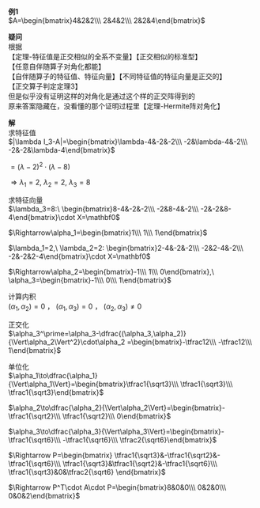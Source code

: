 **例1**  
 $A=\begin{bmatrix}4&2&2\\\ 2&4&2\\\ 2&2&4\end{bmatrix}$   
  
**疑问**  
根据  
【定理-特征值是正交相似的全系不变量】【正交相似的标准型】  
【任意自伴随算子对角化都能】  
【自伴随算子的特征值、特征向量】【不同特征值的特征向量是正交的】  
【正交算子判定定理3】  
但是似乎没有证明这样的对角化是通过这个样的正交阵得到的  
原来答案隐藏在，没看懂的那个证明过程里【定理-Hermite阵对角化】  
  
**解**  
求特征值  
 $|\lambda I_3-A|=\begin{bmatrix}\lambda-4&-2&-2\\\ -2&\lambda-4&-2\\\ -2&-2&\lambda-4\end{bmatrix}$   
  
 $=(\lambda-2)^2\cdot(\lambda-8)$   
  
 $\Rightarrow\lambda_1=2,\ \lambda_2=2,\ \lambda_3=8$   
  
求特征向量  
 $\lambda_3=8:\ \begin{bmatrix}8-4&-2&-2\\\ -2&8-4&-2\\\ -2&-2&8-4\end{bmatrix}\cdot X=\mathbf0$   
  
 $\Rightarrow\alpha_1=\begin{bmatrix}1\\\ 1\\\ 1\end{bmatrix}$   
  
 $\lambda_1=2,\ \lambda_2=2: \begin{bmatrix}2-4&-2&-2\\\ -2&2-4&-2\\\ -2&-2&2-4\end{bmatrix}\cdot X=\mathbf0$   
  
 $\Rightarrow\alpha_2=\begin{bmatrix}-1\\\ 1\\\ 0\end{bmatrix},\ \alpha_3=\begin{bmatrix}-1\\\ 0\\\ 1\end{bmatrix}$   
  
计算内积  
 $(\alpha_1,\alpha_2)=0$ ， $(\alpha_1,\alpha_3)=0$ ， $(\alpha_2,\alpha_3)\neq0$   
  
正交化  
 $\alpha_3^\prime=\alpha_3-\dfrac{(\alpha_3,\alpha_2)}{\Vert\alpha_2\Vert^2}\cdot\alpha_2  
=\begin{bmatrix}-\tfrac12\\\ -\tfrac12\\\ 1\end{bmatrix}$   
  
单位化  
 $\alpha_1\to\dfrac{\alpha_1}{\Vert\alpha_1\Vert}=\begin{bmatrix}\tfrac1{\sqrt3}\\\ \tfrac1{\sqrt3}\\\ \tfrac1{\sqrt3}\end{bmatrix}$   
  
 $\alpha_2\to\dfrac{\alpha_2}{\Vert\alpha_2\Vert}=\begin{bmatrix}-\tfrac1{\sqrt2}\\\ \tfrac1{\sqrt2}\\\ 0\end{bmatrix}$   
  
 $\alpha_3\to\dfrac{\alpha_3}{\Vert\alpha_3\Vert}=\begin{bmatrix}-\tfrac1{\sqrt6}\\\ -\tfrac1{\sqrt6}\\\ \tfrac2{\sqrt6}\end{bmatrix}$   
  
 $\Rightarrow P=\begin{bmatrix}  
\tfrac1{\sqrt3}&-\tfrac1{\sqrt2}&-\tfrac1{\sqrt6}\\\   
\tfrac1{\sqrt3}&\tfrac1{\sqrt2}&-\tfrac1{\sqrt6}\\\   
\tfrac1{\sqrt3}&0&\tfrac2{\sqrt6}  
\end{bmatrix}$   
  
 $\Rightarrow P^T\cdot A\cdot P=\begin{bmatrix}8&0&0\\\ 0&2&0\\\ 0&0&2\end{bmatrix}$   
